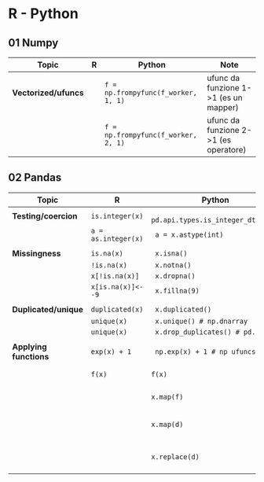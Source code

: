 # R - Python


## 01 Numpy

| Topic                 | R   | Python                              | Note                                  |
|-----------------------|-----|-------------------------------------|---------------------------------------|
| **Vectorized/ufuncs** |     | `f = np.frompyfunc(f_worker, 1, 1)` | ufunc da funzione 1->1 (es un mapper) |
|                       |     | `f = np.frompyfunc(f_worker, 2, 1)` | ufunc da funzione 2->1 (es operatore) |

## 02 Pandas

| Topic                  | R                   | Python                              | Note                                    |
|------------------------|---------------------|-------------------------------------|-----------------------------------------|
| **Testing/coercion**   | `is.integer(x)`     | ` pd.api.types.is_integer_dtype(x)` |                                         |
|                        | `a = as.integer(x)` | ` a = x.astype(int)`                |                                         |
|                        |                     |                                     |                                         |
| **Missingness**        | `is.na(x)`          | ` x.isna()`                         |                                         |
|                        | `!is.na(x)`         | ` x.notna()`                        |                                         |
|                        | `x[!is.na(x)]`      | ` x.dropna()`                       |                                         |
|                        | `x[is.na(x)]<- -9`  | ` x.fillna(9)`                      |                                         |
|                        |                     |                                     |                                         |
| **Duplicated/unique**  | `duplicated(x)`     | ` x.duplicated()`                   |                                         |
|                        | `unique(x)`         | ` x.unique() # np.dnarray`          |                                         |
|                        | `unique(x)`         | ` x.drop_duplicates() # pd.Series`  |                                         |
|                        |                     |                                     |                                         |
| **Applying functions** | `exp(x) + 1`        | ` np.exp(x) + 1 # np ufuncs`        |                                         |
|                        | `f(x)`              | `f(x)`                              | applicazione f vettorizzata/ufunc       |
|                        |                     | `x.map(f)`                          | applicazione f per singolo elemento     |
|                        |                     | `x.map(d)`                          | applicazione dict per recoding completo |
|                        |                     | `x.replace(d)`                      | applicazione dict per recoding parziale |


